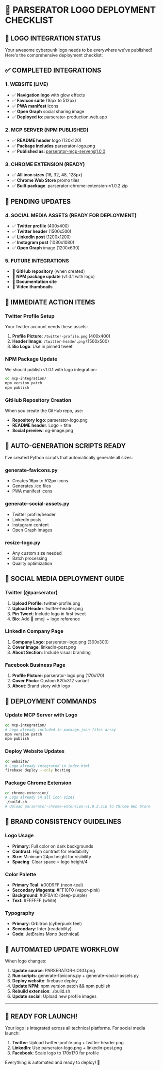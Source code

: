 # 🎨 PARSERATOR LOGO DEPLOYMENT CHECKLIST

## 🎯 LOGO INTEGRATION STATUS

Your awesome cyberpunk logo needs to be everywhere we've published! Here's the comprehensive deployment checklist:

## ✅ COMPLETED INTEGRATIONS

### 1. **WEBSITE (LIVE)**
- ✅ **Navigation logo** with glow effects
- ✅ **Favicon suite** (16px to 512px) 
- ✅ **PWA manifest** icons
- ✅ **Open Graph** social sharing image
- ✅ **Deployed to**: parserator-production.web.app

### 2. **MCP SERVER (NPM PUBLISHED)**
- ✅ **README header** logo (120x120)
- ✅ **Package includes** parserator-logo.png
- ✅ **Published as**: parserator-mcp-server@1.0.0

### 3. **CHROME EXTENSION (READY)**
- ✅ **All icon sizes** (16, 32, 48, 128px)
- ✅ **Chrome Web Store** promo tiles
- ✅ **Built package**: parserator-chrome-extension-v1.0.2.zip

## 🚧 PENDING UPDATES

### 4. **SOCIAL MEDIA ASSETS (READY FOR DEPLOYMENT)**
- ✅ **Twitter profile** (400x400)
- ✅ **Twitter header** (1500x500) 
- ✅ **LinkedIn post** (1200x1200)
- ✅ **Instagram post** (1080x1080)
- ✅ **Open Graph** image (1200x630)

### 5. **FUTURE INTEGRATIONS**
- 🔄 **GitHub repository** (when created)
- 🔄 **NPM package update** (v1.0.1 with logo)
- 🔄 **Documentation site**
- 🔄 **Video thumbnails**

## 🎪 IMMEDIATE ACTION ITEMS

### Twitter Profile Setup
Your Twitter account needs these assets:
1. **Profile Picture**: `/twitter-profile.png` (400x400)
2. **Header Image**: `/twitter-header.png` (1500x500)
3. **Bio Logo**: Use in pinned tweet

### NPM Package Update
We should publish v1.0.1 with logo integration:
```bash
cd mcp-integration/
npm version patch
npm publish
```

### GitHub Repository Creation
When you create the GitHub repo, use:
- **Repository logo**: parserator-logo.png
- **README header**: Logo + title
- **Social preview**: og-image.png

## 🔧 AUTO-GENERATION SCRIPTS READY

I've created Python scripts that automatically generate all sizes:

### generate-favicons.py
- Creates 16px to 512px icons
- Generates .ico files
- PWA manifest icons

### generate-social-assets.py  
- Twitter profile/header
- LinkedIn posts
- Instagram content
- Open Graph images

### resize-logo.py
- Any custom size needed
- Batch processing
- Quality optimization

## 📱 SOCIAL MEDIA DEPLOYMENT GUIDE

### Twitter (@parserator)
1. **Upload Profile**: twitter-profile.png
2. **Upload Header**: twitter-header.png  
3. **Pin Tweet**: Include logo in first tweet
4. **Bio**: Add 🤖 emoji + logo reference

### LinkedIn Company Page
1. **Company Logo**: parserator-logo.png (300x300)
2. **Cover Image**: linkedin-post.png
3. **About Section**: Include visual branding

### Facebook Business Page
1. **Profile Picture**: parserator-logo.png (170x170)
2. **Cover Photo**: Custom 820x312 variant
3. **About**: Brand story with logo

## 🚀 DEPLOYMENT COMMANDS

### Update MCP Server with Logo
```bash
cd mcp-integration/
# Logo already included in package.json files array
npm version patch
npm publish
```

### Deploy Website Updates
```bash
cd website/
# Logo already integrated in index.html
firebase deploy --only hosting
```

### Package Chrome Extension
```bash
cd chrome-extension/
# Logo already in all icon sizes
./build.sh
# Upload parserator-chrome-extension-v1.0.2.zip to Chrome Web Store
```

## 🎯 BRAND CONSISTENCY GUIDELINES

### Logo Usage
- **Primary**: Full color on dark backgrounds
- **Contrast**: High contrast for readability
- **Size**: Minimum 24px height for visibility
- **Spacing**: Clear space = logo height/4

### Color Palette
- **Primary Teal**: #00D9FF (neon-teal)
- **Secondary Magenta**: #FF10F0 (vapor-pink) 
- **Background**: #0F0A1C (deep-purple)
- **Text**: #FFFFFF (white)

### Typography
- **Primary**: Orbitron (cyberpunk feel)
- **Secondary**: Inter (readability)
- **Code**: JetBrains Mono (technical)

## 🔄 AUTOMATED UPDATE WORKFLOW

When logo changes:
1. **Update source**: PARSERATOR-LOGO.png
2. **Run scripts**: generate-favicons.py + generate-social-assets.py
3. **Deploy website**: firebase deploy
4. **Update NPM**: npm version patch && npm publish
5. **Rebuild extension**: ./build.sh
6. **Update social**: Upload new profile images

---

## 🎉 READY FOR LAUNCH!

Your logo is integrated across all technical platforms. For social media launch:

1. **Twitter**: Upload twitter-profile.png + twitter-header.png
2. **LinkedIn**: Use parserator-logo.png + linkedin-post.png  
3. **Facebook**: Scale logo to 170x170 for profile

Everything is automated and ready to deploy! 🚀